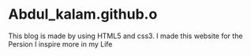 # Abdul_kalam.github.o
<p>This blog is made by using HTML5 and css3. I made this website for the Persion I inspire more in my Life</p>